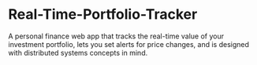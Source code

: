 # Real-Time-Portfolio-Tracker
A personal finance web app that tracks the real-time value of your investment portfolio, lets you set alerts for price changes, and is designed with distributed systems concepts in mind.
